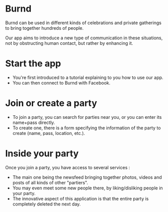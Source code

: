 # Burnd

Burnd can be used in different kinds of celebrations and private gatherings to bring together hundreds of people.

Our app aims to introduce a new type of communication in these situations, not by obstructing human contact, but rather by enhancing it.

# Start the app
- You're first introduced to a tutorial explaining to you how to use our app.
- You can then connect to Burnd with Facebook.

# Join or create a party
- To join a party, you can search for parties near you, or you can enter its name+pass directly.
- To create one, there is a form specifying the information of the party to create (name, pass, location, etc.).

# Inside your party
Once you join a party, you have access to several services :
- The main one being the newsfeed bringing together photos, videos and posts of all kinds of other "partiers".
- You may even meet some new people there, by liking/disliking people in your party.
- The innovative aspect of this application is that the entire party is completely deleted the next day.

